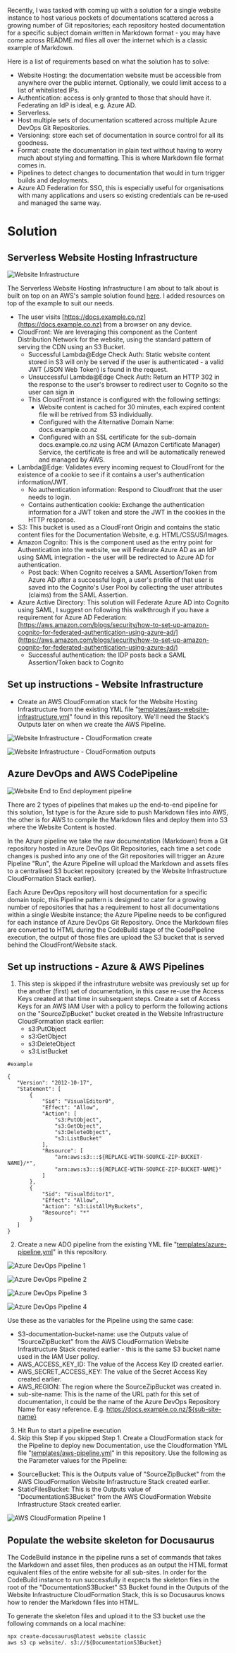 Recently, I was tasked with coming up with a solution for a single website instance to host various pockets of documentations scattered across a growing number of Git repositories; each repository hosted documentation for a specific subject domain written in Markdown format - you may have come across README.md files all over the internet which is a classic example of Markdown.

Here is a list of requirements based on what the solution has to solve:

- Website Hosting: the documentation website must be accessible from anywhere over the public internet. Optionally, we could limit access to a list of whitelisted IPs.
- Authentication: access is only granted to those that should have it. Federating an IdP is ideal, e.g. Azure AD.
- Serverless.
- Host multiple sets of documentation scattered across multiple Azure DevOps Git Repositories.
- Versioning: store each set of documentation in source control for all its goodness.
- Format: create the documentation in plain text without having to worry much about styling and formatting. This is where Markdown file format comes in.
- Pipelines to detect changes to documentation that would in turn trigger builds and deployments.
- Azure AD Federation for SSO, this is especially useful for organisations with many applications and users so existing credentials can be re-used and managed the same way.

# Solution

## Serverless Website Hosting Infrastructure

![Website Infrastructure](images/website-infrastructure-chiwaichan.png)
 
The Serverless Website Hosting Infrastructure I am about to talk about is built on top on an AWS's sample solution found [here](https://aws.amazon.com/blogs/networking-and-content-delivery/authorizationedge-using-cookies-protect-your-amazon-cloudfront-content-from-being-downloaded-by-unauthenticated-users/). I added resources on top of the example to suit our needs.


- The user visits [https://docs.example.co.nz](https://docs.example.co.nz) from a browser on any device.
- CloudFront: We are leveraging this component as the Content Distribution Network for the website, using the standard pattern of serving the CDN using an S3 Bucket. 
    - Successful Lambda@Edge Check Auth: Static website content stored in S3 will only be served if the user is authenticated - a valid JWT (JSON Web Token) is found in the request.
    - Unsuccessful Lambda@Edge Check Auth: Return an HTTP 302 in the response to the user's browser to redirect user to Cognito so the user can sign in
    - This CloudFront instance is configured with the following settings:
        - Website content is cached for 30 minutes, each expired content file will be retrived from S3 individually.
        - Configured with the Alternative Domain Name: docs.example.co.nz
        - Configured with an SSL certificate for the sub-domain docs.example.co.nz using ACM (Amazon Certificate Manager) Service, the certificate is free and will be automatically renewed and managed by AWS.
- Lambda@Edge: Validates every incoming request to CloudFront for the existence of a cookie to see if it contains a user's authentication information/JWT.
    - No authentication information: Respond to Cloudfront that the user needs to login.
    - Contains authentication cookie: Exchange the authentication information for a JWT token and store the JWT in the cookies in the HTTP response.
- S3: This bucket is used as a CloudFront Origin and contains the static content files for the Documentation Website, e.g. HTML/CSS/JS/Images.
- Amazon Cognito: This is the component used as the entry point for Authentication into the website, we will Federate Azure AD as an IdP using SAML integration - the user will be redirected to Azure AD for authentication.
    - Post back: When Cognito receives a SAML Assertion/Token from Azure AD after a successful login, a user's profile of that user is saved into the Cognito's User Pool by collecting the user attributes (claims) from the SAML Assertion.
- Azure Active Directory: This solution will Federate Azure AD into Cognito using SAML, I suggest on following this walkthrough if you have a requirement for Azure AD Federation: [https://aws.amazon.com/blogs/security/how-to-set-up-amazon-cognito-for-federated-authentication-using-azure-ad/](https://aws.amazon.com/blogs/security/how-to-set-up-amazon-cognito-for-federated-authentication-using-azure-ad/)
    - Successful authentication: the IDP posts back a SAML Assertion/Token back to Cognito

## Set up instructions - Website Infrastructure
- Create an AWS CloudFormation stack for the Website Hosting Infrastructure from the existing YML file "[templates/aws-website-infrastructure.yml](templates/aws-website-infrastructure.yml)" found in this repository. We'll need the Stack's Outputs later on when we create the AWS Pipeline.

![Website Infrastructure - CloudFormation create](images/website-infrastructure-chiwaichan-cloudformation-create.png)

![Website Infrastructure - CloudFormation outputs](images/website-infrastructure-chiwaichan-cloudformation-outputs.png)


## Azure DevOps and AWS CodePipeline

![Website End to End deployment pipeline](images/deployment-pipeline-chiwaichan.png)

There are 2 types of pipelines that makes up the end-to-end pipeline for this solution, 1st type is for the Azure side to push Markdown files into AWS, the other is for AWS to compile the Markdown files and deploy them into S3 where the Website Content is hosted.

In the Azure pipeline we take the raw documentation (Markdown) from a Git repository hosted in Azure DevOps Git Repositories, each time a set code changes is pushed into any one of the Git repositories will trigger an Azure Pipeline "Run", the Azure Pipeline will upload the Markdown and assets files to a centralised S3 bucket repository (created by the Website Infrastructure CloudFormation Stack earlier). 

Each Azure DevOps repository will host documentation for a specific domain topic, this Pipeline pattern is designed to cater for a growing number of repositories that has a requirement to host all documentations within a single Wesbite instance; the Azure Pipeline needs to be configured for each instance of Azure DevOps Git Repository. Once the Markdown files are converted to HTML during the CodeBuild stage of the CodePipeline execution, the output of those files are upload the S3 bucket that is served behind the CloudFront/Website stack.

## Set up instructions - Azure & AWS Pipelines

1. This step is skipped if the infrastruture website was previously set up for the another (first) set of documentation, in this case re-use the Access Keys created at that time in subsequent steps. Create a set of Access Keys for an AWS IAM User with a policy to perform the following actions on the "SourceZipBucket" bucket created in the Website Infrastructure CloudFormation stack earlier:
    - s3:PutObject
    - s3:GetObject
    - s3:DeleteObject
    - s3:ListBucket

 ```
 #example

 {
    "Version": "2012-10-17",
    "Statement": [
        {
            "Sid": "VisualEditor0",
            "Effect": "Allow",
            "Action": [
                "s3:PutObject",
                "s3:GetObject",
                "s3:DeleteObject",
                "s3:ListBucket"
            ],
            "Resource": [
                "arn:aws:s3:::${REPLACE-WITH-SOURCE-ZIP-BUCKET-NAME}/*",
                "arn:aws:s3:::${REPLACE-WITH-SOURCE-ZIP-BUCKET-NAME}"
            ]
        },
        {
            "Sid": "VisualEditor1",
            "Effect": "Allow",
            "Action": "s3:ListAllMyBuckets",
            "Resource": "*"
        }
    ]
}
 ```  
 
2. Create a new ADO pipeline from the existing YML file "[templates/azure-pipeline.yml](templates/azure-pipeline.yml)" in this repository.

![Azure DevOps Pipeline 1](images/azure-devops-pipeline-1.png "Azure DevOps Pipeline 1")

![Azure DevOps Pipeline 2](images/azure-devops-pipeline-2.png "Azure DevOps Pipeline 2")

![Azure DevOps Pipeline 3](images/azure-devops-pipeline-3.png "Azure DevOps Pipeline 3")

![Azure DevOps Pipeline 4](images/azure-devops-pipeline-4.png "Azure DevOps Pipeline 4")

Use these as the variables for the Pipeline using the same case:
  - S3-documentation-bucket-name: use the Outputs value of "SourceZipBucket" from the AWS CloudFormation Website Infrastructure Stack created earlier - this is the same S3 bucket name used in the IAM User policy. 
  - AWS_ACCESS_KEY_ID: The value of the Access Key ID created earlier.
  - AWS_SECRET_ACCESS_KEY: The value of the Secret Access Key created earlier.
  - AWS_REGION: The region where the SourceZipBucket was created in. 
  - sub-site-name: This is the name of the URL path for this set of documentation, it could be the name of the Azure DevOps Repository Name for easy reference. E.g. https://docs.example.co.nz/${sub-site-name}

3. Hit Run to start a pipeline execution 
4. Skip this Step if you skipped Step 1. Create a CloudFormation stack for the Pipeline to deploy new Documentation, use the Cloudformation YML file "[templates/aws-pipeline.yml](templates/aws-pipeline.yml)" in this repository.
Use the following as the Parameter values for the Pipeline:
  - SourceBucket: This is the Outputs value of "SourceZipBucket" from the AWS CloudFormation Website Infrastructure Stack created earlier.
  - StaticFilesBucket: This is the Outputs value of "DocumentationS3Bucket" from the AWS CloudFormation Website Infrastructure Stack created earlier.

![AWS CloudFormation Pipeline 1](images/aws-cloudformation-pipeline-1.png "AWS CloudFormation Pipeline 1")

## Populate the website skeleton for Docusaurus
The CodeBuild instance in the pipeline runs a set of commands that takes the Markdown and asset files, then produces as an output the HTML format equivalent files of the entire website for all sub-sites. In order for the CodeBuild instance to run successfully it expects the skeleton files in the root of the "DocumentationS3Bucket" S3 Bucket found in the Outputs of the Website Infrastructure CloudFormation Stack, this is so Docusaurus knows how to render the Markdown files into HTML.

To generate the skeleton files and upload it to the S3 bucket use the following commands on a local machine:

```
npx create-docusaurus@latest website classic
aws s3 cp website/. s3://${DocumentationS3Bucket}
```
